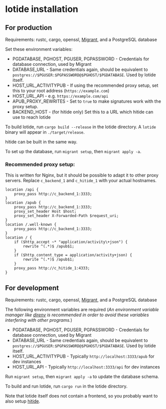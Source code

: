 # lotide installation
## For production
Requirements: rustc, cargo, openssl, [Migrant](https://github.com/jaemk/migrant), and a PostgreSQL database

Set these environment variables:
 - PGDATABASE, PGHOST, PGUSER, PGPASSWORD - Credentials for database connection, used by Migrant
 - DATABASE_URL - Same credentials again, should be equivalent to `postgres://$PGUSER:$PGPASSWORD@$PGHOST/$PGDATABASE`. Used by lotide itself.
 - HOST_URL_ACTIVITYPUB - If using the recommended proxy setup, set this to your root address (`https://example.com`)
 - HOST_URL_API - e.g. `https://example.com/api`
 - APUB_PROXY_REWRITES - Set to `true` to make signatures work with the proxy setup.
 - BACKEND_HOST - (for hitide only) Set this to a URL which hitide can use to reach lotide

To build lotide, run `cargo build --release` in the lotide directory. A `lotide` binary will appear in `./target/release`.

hitide can be built in the same way.

To set up the database, run `migrant setup`, then `migrant apply -a`.

### Recommended proxy setup:
This is written for Nginx, but it should be possible to adapt it to other proxy servers. Replace `c_backend_1` and `c_hitide_1` with your actual hostnames.

```
location /api {
	proxy_pass http://c_backend_1:3333;
}
location /apub {
	proxy_pass http://c_backend_1:3333;
	proxy_set_header Host $host;
	proxy_set_header X-Forwarded-Path $request_uri;
}
location /.well-known {
	proxy_pass http://c_backend_1:3333;
}
location / {
	if ($http_accept ~* "application/activity\+json") {
		rewrite ^(.*)$ /apub$1;
	}
	if ($http_content_type = application/activity+json) {
		rewrite ^(.*)$ /apub$1;
	}
	proxy_pass http://c_hitide_1:4333;
}
```

## For development
Requirements: rustc, cargo, openssl, [Migrant](https://github.com/jaemk/migrant), and a PostgreSQL database

The following environment variables are required (*An environment variable manager like [direnv](https://direnv.net/) is recommended in order to avoid these variables interfering with other programs.*)
 - PGDATABASE, PGHOST, PGUSER, PGPASSWORD - Credentials for database connection, used by Migrant
 - DATABASE_URL - Same credentials again, should be equivalent to `postgres://$PGUSER:$PGPASSWORD@$PGHOST/$PGDATABASE`. Used by lotide itself.
 - HOST_URL_ACTIVITYPUB - Typically `http://localhost:3333/apub` for dev instances
 - HOST_URL_API - Typically `http://localhost:3333/api` for dev instances

Run `migrant setup`, then `migrant apply -a` to update the database schema.

To build and run lotide, run `cargo run` in the lotide directory.

Note that lotide itself does not contain a frontend, so you probably want to also setup [hitide](https://git.sr.ht/~vpzom/hitide).
